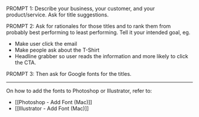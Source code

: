 PROMPT 1:
Describe your business, your customer, and your product/service. Ask for title suggestions.

PROMPT 2:
Ask for rationales for those titles and to rank them from probably best performing to least performing. Tell it your intended goal, eg.
- Make user click the email
- Make people ask about the T-Shirt
- Headline grabber so user reads the information and more likely to click the CTA.

PROMPT 3:
Then ask for Google fonts for the titles.

---

On how to add the fonts to Photoshop or Illustrator, refer to:
- [[Photoshop - Add Font (Mac)]]
- [[Illustrator - Add Font (Mac)]]